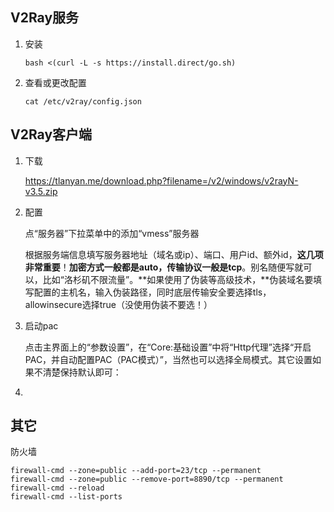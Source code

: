 ## V2Ray服务

1. 安装
	 ``` shell
   bash <(curl -L -s https://install.direct/go.sh)   
   ```
2. 查看或更改配置

   ``` shell
   cat /etc/v2ray/config.json
   ```

   

  

## V2Ray客户端

1. 下载

   https://tlanyan.me/download.php?filename=/v2/windows/v2rayN-v3.5.zip

2. 配置

   点“服务器”下拉菜单中的添加“vmess”服务器

   根据服务端信息填写服务器地址（域名或ip）、端口、用户id、额外id，**这几项非常重要**！**加密方式一般都是auto，传输协议一般是tcp**。别名随便写就可以，比如“洛杉矶不限流量”。**如果使用了伪装等高级技术，**伪装域名要填写配置的主机名，输入伪装路径，同时底层传输安全要选择tls，allowinsecure选择true（没使用伪装不要选！）

3. 启动pac

   点击主界面上的“参数设置”，在“Core:基础设置”中将“Http代理”选择“开启PAC，并自动配置PAC（PAC模式）”，当然也可以选择全局模式。其它设置如果不清楚保持默认即可：

4. 

## 其它

防火墙

``` shell
firewall-cmd --zone=public --add-port=23/tcp --permanent
firewall-cmd --zone=public --remove-port=8890/tcp --permanent
firewall-cmd --reload
firewall-cmd --list-ports
```

